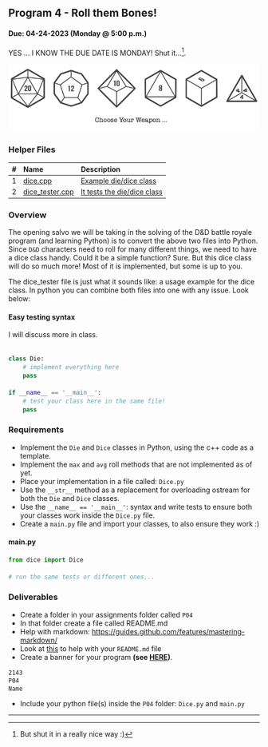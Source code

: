 ## Program 4 - Roll them Bones!

#### Due: 04-24-2023 (Monday @ 5:00 p.m.)

YES ... I KNOW THE DUE DATE IS MONDAY! Shut it...[^1].

![](../graphics/polyhedral_dice2.png)

### Helper Files

|  #  | Name                               | Description                                    |
| :-: | :--------------------------------- | :--------------------------------------------- |
|  1  | [dice.cpp](dice.hpp)               | [Example die/dice class](dice.hpp)             |
|  2  | [dice_tester.cpp](dice_tester.hpp) | [It tests the die/dice class](dice_tester.hpp) |

### Overview

The opening salvo we will be taking in the solving of the D&D battle royale program (and learning Python) is to convert the above two files into Python. Since `D&D` characters need to roll for many different things, we need to have a dice class handy. Could it be a simple function? Sure. But this dice class will do so much more! Most of it is implemented, but some is up to you.

The dice_tester file is just what it sounds like: a usage example for the dice class. In python you can combine both files into one with any issue. Look below:

#### Easy testing syntax

I will discuss more in class.

```python

class Die:
    # implement everything here
    pass

if __name__ == '__main__':
    # test your class here in the same file!
    pass

```

### Requirements

- Implement the `Die` and `Dice` classes in Python, using the c++ code as a template.
- Implement the `max` and `avg` roll methods that are not implemented as of yet.
- Place your implementation in a file called: `Dice.py`
- Use the `__str__` method as a replacement for overloading ostream for both the `Die` and `Dice` classes.
- Use the `__name__ == '__main__'`: syntax and write tests to ensure both your classes work inside the `Dice.py` file.
- Create a `main.py` file and import your classes, to also ensure they work :)

#### main.py

```python
from dice import Dice

# run the same tests or different ones...
```

### Deliverables

- Create a folder in your assignments folder called `P04`
- In that folder create a file called README.md
- Help with markdown: https://guides.github.com/features/mastering-markdown/
- Look at [this](../../Resources/02-Readmees/README.md) to help with your `README.md` file
- Create a banner for your program **(see [HERE](../../Resources/03-Banner/README.md))**.

```
2143
P04
Name
```

- Include your python file(s) inside the `P04` folder: `Dice.py` and `main.py`

---

[^1]: But shut it in a really nice way :)

